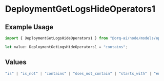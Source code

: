 # DeploymentGetLogsHideOperators1

## Example Usage

```typescript
import { DeploymentGetLogsHideOperators1 } from "@orq-ai/node/models/operations";

let value: DeploymentGetLogsHideOperators1 = "contains";
```

## Values

```typescript
"is" | "is_not" | "contains" | "does_not_contain" | "starts_with" | "ends_with" | "is_empty" | "is_not_empty"
```